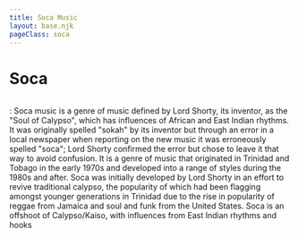 ```yaml
---
title: Soca Music
layout: base.njk
pageClass: soca
---
```

<h1 class="main-genre">Soca</h1>
<img src=""> <!-- image depicting the genre-->

<p class="summary">: Soca music is a genre of music defined by Lord Shorty, its inventor, as the "Soul of Calypso", which has influences of African and East Indian rhythms. It was originally spelled "sokah" by its inventor but through an error in a local newspaper when reporting on the new music it was erroneously spelled "soca"; Lord Shorty confirmed the error but chose to leave it that way to avoid confusion. It is a genre of music that originated in Trinidad and Tobago in the early 1970s and developed into a range of styles during the 1980s and after. Soca was initially developed by Lord Shorty in an effort to revive traditional calypso, the popularity of which had been flagging amongst younger generations in Trinidad due to the rise in popularity of reggae from Jamaica and soul and funk from the United States. Soca is an offshoot of Calypso/Kaiso, with influences from East Indian rhythms and hooks <!-- summary of main genre here--> </p>

<!-- sub genre selection-->

<div class="sub">
<img src=""> <!-- image of popular album or artist from said sub-genre-->
<div class="sub-info">
<h3><!--sub genre name--></h3>
<p><!-- short description of sub genre--></p>
</div>
</div>

<div class="sub">
<img src=""> <!-- image of popular album or artist from said sub-genre-->
<div class="sub-info">
<h3><!--sub genre name--></h3>
<p><!-- short description of sub genre--></p>
</div>
</div>

<div class="sub">
<img src=""> <!-- image of popular album or artist from said sub-genre-->
<div class="sub-info">
<h3><!--sub genre name--></h3>
<p><!-- short description of sub genre--></p>
</div>
</div>

